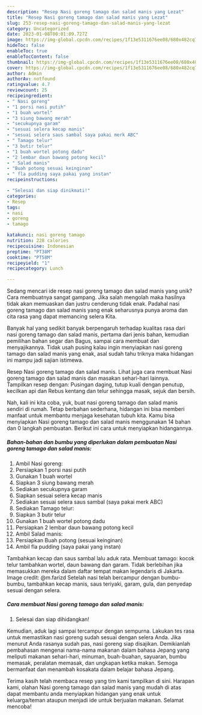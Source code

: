 ```yaml
---
description: "Resep Nasi goreng tamago dan salad manis yang Lezat"
title: "Resep Nasi goreng tamago dan salad manis yang Lezat"
slug: 253-resep-nasi-goreng-tamago-dan-salad-manis-yang-lezat
category: Uncategorized
date: 2023-01-08T00:01:09.727Z
image: https://img-global.cpcdn.com/recipes/1f13e5311676ee08/680x482cq70/nasi-goreng-tamago-dan-salad-manis-foto-resep-utama.jpg
hideToc: false
enableToc: true
enableTocContent: false
thumbnail: https://img-global.cpcdn.com/recipes/1f13e5311676ee08/680x482cq70/nasi-goreng-tamago-dan-salad-manis-foto-resep-utama.jpg
cover: https://img-global.cpcdn.com/recipes/1f13e5311676ee08/680x482cq70/nasi-goreng-tamago-dan-salad-manis-foto-resep-utama.jpg
author: Admin
authorAv: notfound
ratingvalue: 4.7
reviewcount: 25
recipeingredient:
- " Nasi goreng"
- "1 porsi nasi putih"
- "1 buah wortel"
- "3 siung bawang merah"
- "secukupnya garam"
- "sesuai selera kecap manis"
- "sesuai selera saus sambal saya pakai merk ABC"
- " Tamago telur"
- "3 butir telur"
- "1 buah wortel potong dadu"
- "2 lembar daun bawang potong kecil"
- " Salad manis"
- "Buah potong sesuai keinginan"
- " fla pudding saya pakai yang instan"
recipeinstructions:

- "Selesai dan siap dinikmati!"
categories:
- Resep
tags:
- nasi
- goreng
- tamago

katakunci: nasi goreng tamago 
nutrition: 228 calories
recipecuisine: Indonesian
preptime: "PT38M"
cooktime: "PT58M"
recipeyield: "1"
recipecategory: Lunch

---
```





Sedang mencari ide resep nasi goreng tamago dan salad manis yang unik? Cara membuatnya sangat gampang. Jika salah mengolah maka hasilnya tidak akan memuaskan dan justru cenderung tidak enak. Padahal nasi goreng tamago dan salad manis yang enak seharusnya punya aroma dan cita rasa yang dapat memancing selera Kita.





Banyak hal yang sedikit banyak berpengaruh terhadap kualitas rasa dari nasi goreng tamago dan salad manis, pertama dari jenis bahan, kemudian pemilihan bahan segar dan Bagus, sampai cara membuat dan menyajikannya. Tidak usah pusing kalau ingin menyiapkan nasi goreng tamago dan salad manis yang enak,      asal sudah tahu triknya maka hidangan ini mampu jadi sajian istimewa.














Resep Nasi goreng tamago dan salad manis. Lihat juga cara membuat Nasi goreng tamago dan salad manis dan masakan sehari-hari lainnya. Tampilkan resep dengan: Pusingan daging, tutup kuali dengan penutup, kecilkan api dan Rebus kentang dan telur sehingga masak, sejuk dan bersih.






Nah, kali ini kita coba, yuk, buat nasi goreng tamago dan salad manis sendiri di rumah. Tetap berbahan sederhana, hidangan ini bisa memberi manfaat untuk membantu menjaga kesehatan tubuh kita. Kamu bisa menyiapkan Nasi goreng tamago dan salad manis menggunakan 14 bahan dan 0 langkah pembuatan. Berikut ini cara untuk menyiapkan hidangannya.

<!--inarticleads1-->

##### Bahan-bahan dan bumbu yang diperlukan dalam pembuatan Nasi goreng tamago dan salad manis:

1. Ambil  Nasi goreng:
1. Persiapkan 1 porsi nasi putih
1. Gunakan 1 buah wortel
1. Siapkan 3 siung bawang merah
1. Sediakan secukupnya garam
1. Siapkan sesuai selera kecap manis
1. Sediakan sesuai selera saus sambal (saya pakai merk ABC)
1. Sediakan  Tamago telur:
1. Siapkan 3 butir telur
1. Gunakan 1 buah wortel potong dadu
1. Persiapkan 2 lembar daun bawang potong kecil
1. Ambil  Salad manis:
1. Persiapkan Buah potong (sesuai keinginan)
1. Ambil  fla pudding (saya pakai yang instan)


Tambahkan kecap dan saus sambal lalu aduk rata. Membuat tamago: kocok telur tambahkan wortel, daun bawang dan garam. Tidak berlebihan jika memasukkan mereka dalam daftar tempat makan legendaris di Jakarta. Image credit: @m.farizd Setelah nasi telah bercampur dengan bumbu-bumbu, tambahkan kecap manis, saus teriyaki, garam, gula, dan penyedap sesuai dengan selera. 

<!--inarticleads2-->

##### Cara membuat Nasi goreng tamago dan salad manis:


1. Selesai dan siap dihidangkan!

Kemudian, aduk lagi sampai tercampur dengan sempurna. Lakukan tes rasa untuk memastikan nasi goreng sudah sesuai dengan selera Anda. Jika menurut Anda rasanya sudah pas, nasi goreng siap disajikan. Demikianlah pembahasan mengenai nama-nama makanan dalam bahasa Jepang yang meliputi makanan sehari-hari, minuman, buah-buahan, sayuaran, bumbu memasak, peralatan memasak, dan ungkapan ketika makan. Semoga bermanfaat dan menambah kosakata dalam belajar bahasa Jepang. 

Terima kasih telah membaca resep yang tim kami tampilkan di sini. Harapan kami, olahan Nasi goreng tamago dan salad manis yang mudah di atas dapat membantu anda menyiapkan hidangan yang enak untuk keluarga/teman ataupun menjadi ide untuk berjualan makanan. Selamat mencoba!
